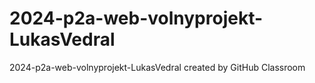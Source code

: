 # 2024-p2a-web-volnyprojekt-LukasVedral
2024-p2a-web-volnyprojekt-LukasVedral created by GitHub Classroom
